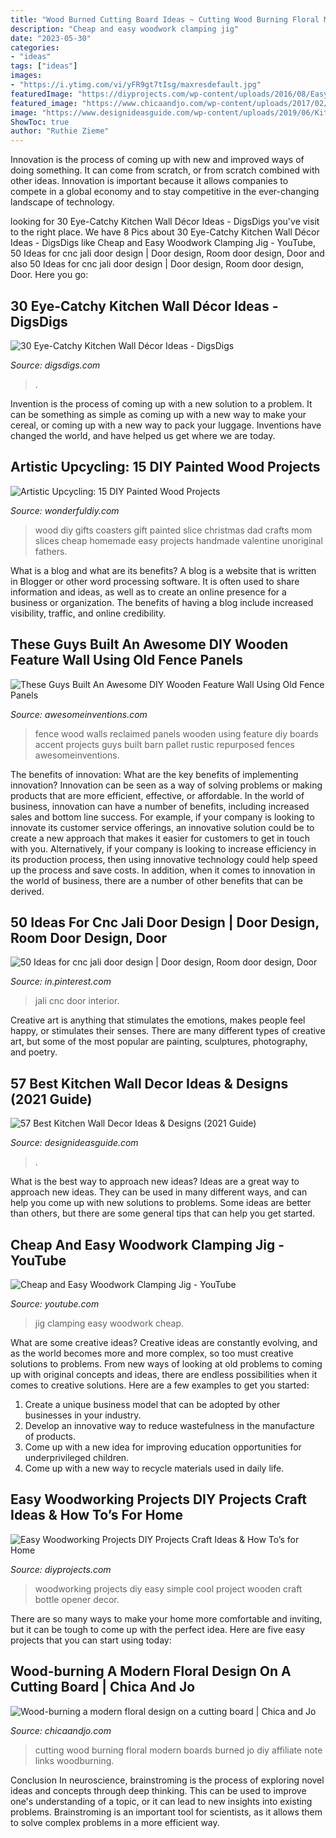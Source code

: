 ```yaml
---
title: "Wood Burned Cutting Board Ideas ~ Cutting Wood Burning Floral Modern Boards Burned Jo Diy Affiliate Note Links Woodburning"
description: "Cheap and easy woodwork clamping jig"
date: "2023-05-30"
categories:
- "ideas"
tags: ["ideas"]
images:
- "https://i.ytimg.com/vi/yFR9gt7tIsg/maxresdefault.jpg"
featuredImage: "https://diyprojects.com/wp-content/uploads/2016/08/Easy_Woodworking_Projects19.jpg"
featured_image: "https://www.chicaandjo.com/wp-content/uploads/2017/02/Modern-Floral-Cutting-Board-1-590x336.jpg"
image: "https://www.designideasguide.com/wp-content/uploads/2019/06/Kitchen-Wall-Décor-Ideas-with-Cutting-Board-Gallery.jpg"
ShowToc: true
author: "Ruthie Zieme"
---
```



Innovation is the process of coming up with new and improved ways of doing something. It can come from scratch, or from scratch combined with other ideas. Innovation is important because it allows companies to compete in a global economy and to stay competitive in the ever-changing landscape of technology.

	

		
looking for 30 Eye-Catchy Kitchen Wall Décor Ideas - DigsDigs you've visit to the right place. We have 8 Pics about 30 Eye-Catchy Kitchen Wall Décor Ideas - DigsDigs like Cheap and Easy Woodwork Clamping Jig - YouTube, 50 Ideas for cnc jali door design | Door design, Room door design, Door and also 50 Ideas for cnc jali door design | Door design, Room door design, Door. Here you go:
		
    
## 30 Eye-Catchy Kitchen Wall Décor Ideas - DigsDigs

<img loading=lazy src="https://www.digsdigs.com/photos/2017/04/07-cutting-board-EAT-art-is-a-great-rustic-idea.jpg" onerror="this.onerror=null;this.src='https://tse1.mm.bing.net/th?id=OIP.3FCzampFN16UCO4RQq3jNwHaLK&amp;pid=15.1';" alt="30 Eye-Catchy Kitchen Wall Décor Ideas - DigsDigs">

_Source: digsdigs.com_

>. 

	

Invention is the process of coming up with a new solution to a problem. It can be something as simple as coming up with a new way to make your cereal, or coming up with a new way to pack your luggage. Inventions have changed the world, and have helped us get where we are today.

    
## Artistic Upcycling: 15 DIY Painted Wood Projects

<img loading=lazy src="http://cdn.wonderfuldiy.com/wp-content/uploads/2017/07/Painted-wood-slice-coasters.jpg" onerror="this.onerror=null;this.src='https://tse3.mm.bing.net/th?id=OIP.SOVHmrfVUvkshCxjdeVC6gHaLL&amp;pid=15.1';" alt="Artistic Upcycling: 15 DIY Painted Wood Projects">

_Source: wonderfuldiy.com_

>wood diy gifts coasters gift painted slice christmas dad crafts mom slices cheap homemade easy projects handmade valentine unoriginal fathers. 

	

What is a blog and what are its benefits?
A blog is a website that is written in Blogger or other word processing software. It is often used to share information and ideas, as well as to create an online presence for a business or organization. The benefits of having a blog include increased visibility, traffic, and online credibility.

    
## These Guys Built An Awesome DIY Wooden Feature Wall Using Old Fence Panels

<img loading=lazy src="http://www.awesomeinventions.com/wp-content/uploads/2015/04/Top-To-Bottom.jpg" onerror="this.onerror=null;this.src='https://tse1.mm.bing.net/th?id=OIP.wQoW3x0KcuJGNzZgjSugIgHaJ4&amp;pid=15.1';" alt="These Guys Built An Awesome DIY Wooden Feature Wall Using Old Fence Panels">

_Source: awesomeinventions.com_

>fence wood walls reclaimed panels wooden using feature diy boards accent projects guys built barn pallet rustic repurposed fences awesomeinventions. 

	

The benefits of innovation: What are the key benefits of implementing innovation?
Innovation can be seen as a way of solving problems or making products that are more efficient, effective, or affordable. In the world of business, innovation can have a number of benefits, including increased sales and bottom line success. For example, if your company is looking to innovate its customer service offerings, an innovative solution could be to create a new approach that makes it easier for customers to get in touch with you. Alternatively, if your company is looking to increase efficiency in its production process, then using innovative technology could help speed up the process and save costs. In addition, when it comes to innovation in the world of business, there are a number of other benefits that can be derived.

    
## 50 Ideas For Cnc Jali Door Design | Door Design, Room Door Design, Door

<img loading=lazy src="https://i.pinimg.com/736x/e3/8c/3e/e38c3e728412bafd8078aef40d0d8d42.jpg" onerror="this.onerror=null;this.src='https://tse3.mm.bing.net/th?id=OIP.3zTPpI8o6LJTH8WI4KcF_wAAAA&amp;pid=15.1';" alt="50 Ideas for cnc jali door design | Door design, Room door design, Door">

_Source: in.pinterest.com_

>jali cnc door interior. 

	

Creative art is anything that stimulates the emotions, makes people feel happy, or stimulates their senses. There are many different types of creative art, but some of the most popular are painting, sculptures, photography, and poetry.

    
## 57 Best Kitchen Wall Decor Ideas &amp; Designs (2021 Guide)

<img loading=lazy src="https://www.designideasguide.com/wp-content/uploads/2019/06/Kitchen-Wall-Décor-Ideas-with-Cutting-Board-Gallery.jpg" onerror="this.onerror=null;this.src='https://tse1.mm.bing.net/th?id=OIP.PlcZxVchGNkjTb1SeS_4fAHaKG&amp;pid=15.1';" alt="57 Best Kitchen Wall Decor Ideas &amp; Designs (2021 Guide)">

_Source: designideasguide.com_

>. 

	

What is the best way to approach new ideas?
Ideas are a great way to approach new ideas. They can be used in many different ways, and can help you come up with new solutions to problems. Some ideas are better than others, but there are some general tips that can help you get started.

    
## Cheap And Easy Woodwork Clamping Jig - YouTube

<img loading=lazy src="https://i.ytimg.com/vi/yFR9gt7tIsg/maxresdefault.jpg" onerror="this.onerror=null;this.src='https://tse4.mm.bing.net/th?id=OIP.6ZR8bhLmvkyRK8E4M1e8AQHaEK&amp;pid=15.1';" alt="Cheap and Easy Woodwork Clamping Jig - YouTube">

_Source: youtube.com_

>jig clamping easy woodwork cheap. 

	

What are some creative ideas?
Creative ideas are constantly evolving, and as the world becomes more and more complex, so too must creative solutions to problems. From new ways of looking at old problems to coming up with original concepts and ideas, there are endless possibilities when it comes to creative solutions. Here are a few examples to get you started:
1. Create a unique business model that can be adopted by other businesses in your industry.
2. Develop an innovative way to reduce wastefulness in the manufacture of products.
3. Come up with a new idea for improving education opportunities for underprivileged children.
4. Come up with a new way to recycle materials used in daily life.

    
## Easy Woodworking Projects DIY Projects Craft Ideas &amp; How To’s For Home

<img loading=lazy src="https://diyprojects.com/wp-content/uploads/2016/08/Easy_Woodworking_Projects19.jpg" onerror="this.onerror=null;this.src='https://tse3.mm.bing.net/th?id=OIP.oRKaiVBZsgsueYwJ7k7VvQHaLH&amp;pid=15.1';" alt="Easy Woodworking Projects DIY Projects Craft Ideas &amp; How To’s for Home">

_Source: diyprojects.com_

>woodworking projects diy easy simple cool project wooden craft bottle opener decor. 

	

There are so many ways to make your home more comfortable and inviting, but it can be tough to come up with the perfect idea. Here are five easy projects that you can start using today: 

    
## Wood-burning A Modern Floral Design On A Cutting Board | Chica And Jo

<img loading=lazy src="https://www.chicaandjo.com/wp-content/uploads/2017/02/Modern-Floral-Cutting-Board-1-590x336.jpg" onerror="this.onerror=null;this.src='https://tse1.mm.bing.net/th?id=OIP.-Hm6MFX976IEgLX_jQDIewHaEN&amp;pid=15.1';" alt="Wood-burning a modern floral design on a cutting board | Chica and Jo">

_Source: chicaandjo.com_

>cutting wood burning floral modern boards burned jo diy affiliate note links woodburning. 

	

Conclusion
In neuroscience, brainstroming is the process of exploring novel ideas and concepts through deep thinking. This can be used to improve one's understanding of a topic, or it can lead to new insights into existing problems. Brainstroming is an important tool for scientists, as it allows them to solve complex problems in a more efficient way.


